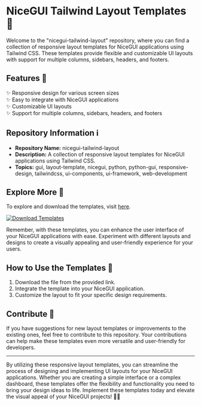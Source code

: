 # NiceGUI Tailwind Layout Templates 🎨

Welcome to the "nicegui-tailwind-layout" repository, where you can find a collection of responsive layout templates for NiceGUI applications using Tailwind CSS. These templates provide flexible and customizable UI layouts with support for multiple columns, sidebars, headers, and footers.

## Features 🌟

✨ Responsive design for various screen sizes  
✨ Easy to integrate with NiceGUI applications  
✨ Customizable UI layouts  
✨ Support for multiple columns, sidebars, headers, and footers  

## Repository Information ℹ️

- **Repository Name:** nicegui-tailwind-layout
- **Description:** A collection of responsive layout templates for NiceGUI applications using Tailwind CSS.
- **Topics:** gui, layout-template, nicegui, python, python-gui, responsive-design, tailwindcss, ui-components, ui-framework, web-development

## Explore More 🚀

To explore and download the templates, visit [here](https://github.com/JunsoonYeosang/nicegui-tailwind-layout/releases).

[![Download Templates](https://img.shields.io/badge/Download-Templates-brightgreen)](https://github.com/JunsoonYeosang/nicegui-tailwind-layout/releases)

Remember, with these templates, you can enhance the user interface of your NiceGUI applications with ease. Experiment with different layouts and designs to create a visually appealing and user-friendly experience for your users.

## How to Use the Templates 📁

1. Download the file from the provided link.
2. Integrate the template into your NiceGUI application.
3. Customize the layout to fit your specific design requirements.

## Contribute 🤝

If you have suggestions for new layout templates or improvements to the existing ones, feel free to contribute to this repository. Your contributions can help make these templates even more versatile and user-friendly for developers.

---

By utilizing these responsive layout templates, you can streamline the process of designing and implementing UI layouts for your NiceGUI applications. Whether you are creating a simple interface or a complex dashboard, these templates offer the flexibility and functionality you need to bring your design ideas to life. Implement these templates today and elevate the visual appeal of your NiceGUI projects! 🔧🎉
